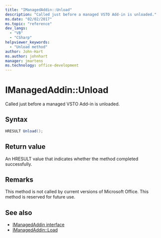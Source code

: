 ```yaml
---
title: "IManagedAddin::Unload"
description: "Called just before a managed VSTO Add-in is unloaded."
ms.date: "02/02/2017"
ms.topic: "reference"
dev_langs:
  - "VB"
  - "CSharp"
helpviewer_keywords:
  - "Unload method"
author: John-Hart
ms.author: johnhart
manager: jmartens
ms.technology: office-development
---
```

# IManagedAddin::Unload

  Called just before a managed VSTO Add-in is unloaded.

## Syntax

```csharp
HRESULT Unload();
```

## Return value
 An HRESULT value that indicates whether the method completed successfully.

## Remarks
 This method is not called by current versions of Microsoft Office. This method is reserved for future use.

## See also
- [IManagedAddin interface](../vsto/imanagedaddin-interface.md)
- [IManagedAddin::Load](../vsto/imanagedaddin-load.md)
